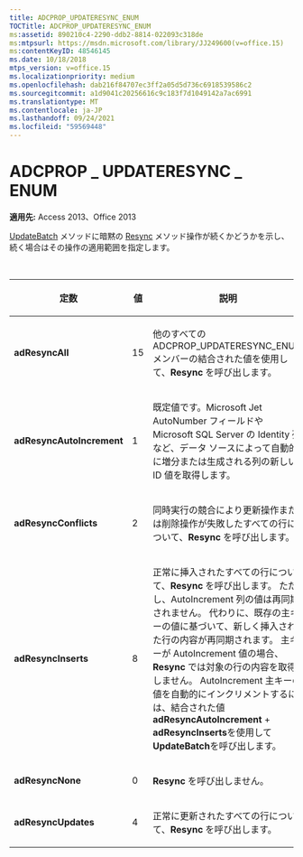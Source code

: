 ```yaml
---
title: ADCPROP_UPDATERESYNC_ENUM
TOCTitle: ADCPROP_UPDATERESYNC_ENUM
ms:assetid: 890210c4-2290-ddb2-8814-022093c318de
ms:mtpsurl: https://msdn.microsoft.com/library/JJ249600(v=office.15)
ms:contentKeyID: 48546145
ms.date: 10/18/2018
mtps_version: v=office.15
ms.localizationpriority: medium
ms.openlocfilehash: dab216f84707ec3ff2a05d5d736c6918539586c2
ms.sourcegitcommit: a1d9041c20256616c9c183f7d1049142a7ac6991
ms.translationtype: MT
ms.contentlocale: ja-JP
ms.lasthandoff: 09/24/2021
ms.locfileid: "59569448"
---
```

# <a name="adcprop_updateresync_enum"></a>ADCPROP \_ UPDATERESYNC \_ ENUM

**適用先:** Access 2013、Office 2013

[UpdateBatch](updatebatch-method-ado.md) メソッドに暗黙の [Resync](resync-method-ado.md) メソッド操作が続くかどうかを示し、続く場合はその操作の適用範囲を指定します。

<br/>

<table>
<colgroup>
<col style="width: 33%" />
<col style="width: 33%" />
<col style="width: 33%" />
</colgroup>
<thead>
<tr class="header">
<th><p>定数</p></th>
<th><p>値</p></th>
<th><p>説明</p></th>
</tr>
</thead>
<tbody>
<tr class="odd">
<td><p><strong>adResyncAll</strong></p></td>
<td><p>15 </p></td>
<td><p>他のすべての ADCPROP_UPDATERESYNC_ENUM メンバーの結合された値を使用して、<strong>Resync</strong> を呼び出します。</p></td>
</tr>
<tr class="even">
<td><p><strong>adResyncAutoIncrement</strong></p></td>
<td><p>1</p></td>
<td><p>既定値です。Microsoft Jet AutoNumber フィールドや Microsoft SQL Server の Identity 列など、データ ソースによって自動的に増分または生成される列の新しい ID 値を取得します。</p></td>
</tr>
<tr class="odd">
<td><p><strong>adResyncConflicts</strong></p></td>
<td><p>2</p></td>
<td><p>同時実行の競合により更新操作または削除操作が失敗したすべての行について、<strong>Resync</strong> を呼び出します。</p></td>
</tr>
<tr class="even">
<td><p><strong>adResyncInserts</strong></p></td>
<td><p>8 </p></td>
<td><p>正常に挿入されたすべての行について、<strong>Resync</strong> を呼び出します。 ただし、AutoIncrement 列の値は再同期されません。 代わりに、既存の主キーの値に基づいて、新しく挿入された行の内容が再同期されます。 主キーが AutoIncrement 値の場合、<strong>Resync</strong> では対象の行の内容を取得しません。 AutoIncrement 主キーの値を自動的にインクリメントするには、結合された値<strong>adResyncAutoIncrement</strong> + <strong>adResyncInserts</strong>を使用して<strong>UpdateBatch</strong>を呼び出します。</p></td>
</tr>
<tr class="odd">
<td><p><strong>adResyncNone</strong></p></td>
<td><p>0</p></td>
<td><p><strong>Resync</strong> を呼び出しません。</p></td>
</tr>
<tr class="even">
<td><p><strong>adResyncUpdates</strong></p></td>
<td><p>4 </p></td>
<td><p>正常に更新されたすべての行について、<strong>Resync</strong> を呼び出します。</p></td>
</tr>
</tbody>
</table>

